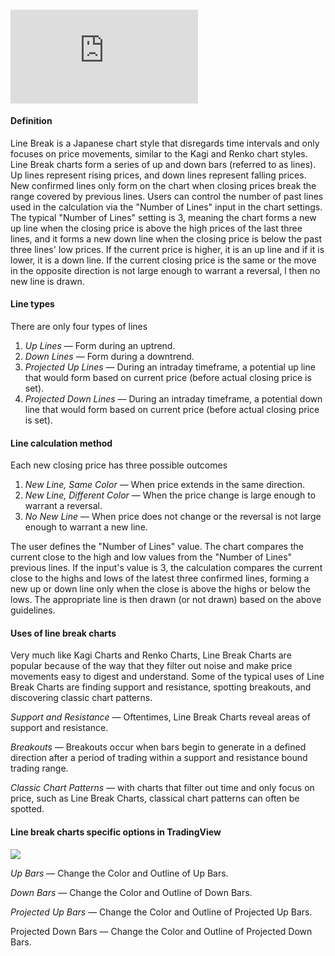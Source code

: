 #### <iframe src="https://www.youtube.com/embed/NCC0CalSzUQ??si=ebWEtxXgEkShZZYj&amp;wmode=opaque" frameborder="0" allowfullscreen=""></iframe>  

#### Definition

Line Break is a Japanese chart style that disregards time intervals and only focuses on price movements, similar to the Kagi and Renko chart styles. Line Break charts form a series of up and down bars (referred to as lines). Up lines represent rising prices, and down lines represent falling prices. New confirmed lines only form on the chart when closing prices break the range covered by previous lines. Users can control the number of past lines used in the calculation via the "Number of Lines" input in the chart settings. The typical "Number of Lines" setting is 3, meaning the chart forms a new up line when the closing price is above the high prices of the last three lines, and it forms a new down line when the closing price is below the past three lines' low prices. If the current price is higher, it is an up line and if it is lower, it is a down line. If the current closing price is the same or the move in the opposite direction is not large enough to warrant a reversal, l then no new line is drawn.

#### Line types

There are only four types of lines

1.  _Up Lines_ — Form during an uptrend.
2.  _Down Lines_ — Form during a downtrend.
3.  _Projected Up Lines_ — During an intraday timeframe, a potential up line that would form based on current price (before actual closing price is set).
4.  _Projected Down Lines_ — During an intraday timeframe, a potential down line that would form based on current price (before actual closing price is set).

#### Line calculation method

Each new closing price has three possible outcomes

1.  _New Line, Same Color_ — When price extends in the same direction.
2.  _New Line, Different Color_ — When the price change is large enough to warrant a reversal.
3.  _No New Line_ — When price does not change or the reversal is not large enough to warrant a new line.

The user defines the "Number of Lines" value. The chart compares the current close to the high and low values from the "Number of Lines" previous lines. If the input's value is 3, the calculation compares the current close to the highs and lows of the latest three confirmed lines, forming a new up or down line only when the close is above the highs or below the lows. The appropriate line is then drawn (or not drawn) based on the above guidelines.

#### Uses of line break charts

Very much like Kagi Charts and Renko Charts, Line Break Charts are popular because of the way that they filter out noise and make price movements easy to digest and understand. Some of the typical uses of Line Break Charts are finding support and resistance, spotting breakouts, and discovering classic chart patterns.

_Support and Resistance_ — Oftentimes, Line Break Charts reveal areas of support and resistance.

_Breakouts_ — Breakouts occur when bars begin to generate in a defined direction after a period of trading within a support and resistance bound trading range.

_Classic Chart Patterns_ — with charts that filter out time and only focus on price, such as Line Break Charts, classical chart patterns can often be spotted.

#### Line break charts specific options in TradingView

![](https://s3.amazonaws.com/cdn.freshdesk.com/data/helpdesk/attachments/production/43081060000/original/OG68ohpdkTP6Zr9DYOjeUlWipgthBc0ITw.png?1572359290)

_Up Bars_ — Change the Color and Outline of Up Bars.

_Down Bars_ — Change the Color and Outline of Down Bars.

_Projected Up Bars_ — Change the Color and Outline of Projected Up Bars.

Projected Down Bars — Change the Color and Outline of Projected Down Bars.